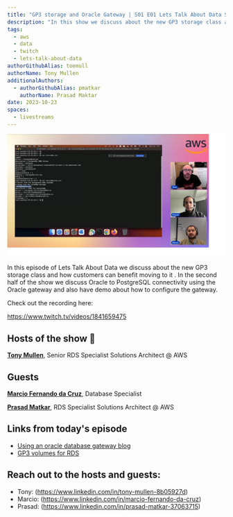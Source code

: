 ```yaml
---
title: "GP3 storage and Oracle Gateway | S01 E01 Lets Talk About Data Show"
description: "In this show we discuss about the new GP3 storage class and how customers can benefit moving to it . In the second half of the show we discuss Oracle to PostgreSQL connectivity using the Oracle gateway and also have demo about how to configure the gateway"
tags:
  - aws
  - data
  - twitch
  - lets-talk-about-data
authorGithubAlias: toemull
authorName: Tony Mullen
additionalAuthors:
  - authorGithubAlias: pmatkar
    authorName: Prasad Maktar
date: 2023-10-23
spaces:
  - livestreams
---
```


![Screenshot from the stream or an image related to the topic](images/show1.jpg)

In this episode of Lets Talk About Data we discuss about the new GP3 storage class and how customers can benefit moving to it . In the second half of the show we discuss Oracle to PostgreSQL connectivity using the Oracle gateway and also have demo about how to configure the gateway.

Check out the recording here:

https://www.twitch.tv/videos/1841659475

## Hosts of the show 🎤

[**Tony Mullen**](https://www.linkedin.com/in/tony-mullen-8b05927), Senior RDS Specialist Solutions Architect @ AWS

## Guests

[**Marcio Fernando da Cruz**](https://www.linkedin.com/in/marcio-fernando-da-cruz/), Database Specialist

[**Prasad Matkar**](https://www.linkedin.com/in/prasad-matkar-37063715/), RDS Specialist Solutions Architect @ AWS


## Links from today's episode

- [Using an oracle database gateway blog](https://aws.amazon.com/blogs/database/using-an-oracle-database-gateway-to-connect-amazon-rds-custom-for-oracle-to-postgresql/)
- [GP3 volumes for RDS](https://aws.amazon.com/about-aws/whats-new/2022/11/amazon-rds-general-purpose-gp3-storage-volumes/)

## Reach out to the hosts and guests:

- Tony: (https://www.linkedin.com/in/tony-mullen-8b05927d)
- Marcio: (https://www.linkedin.com/in/marcio-fernando-da-cruz)
- Prasad: (https://www.linkedin.com/in/prasad-matkar-37063715)
